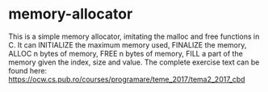 # memory-allocator
This is a simple memory allocator, imitating the malloc and free functions in C. It can INITIALIZE the maximum memory used, FINALIZE the memory, ALLOC n bytes of memory, FREE n bytes of memory, FILL a part of the memory given the index, size and value. The complete exercise text can be found here: https://ocw.cs.pub.ro/courses/programare/teme_2017/tema2_2017_cbd
